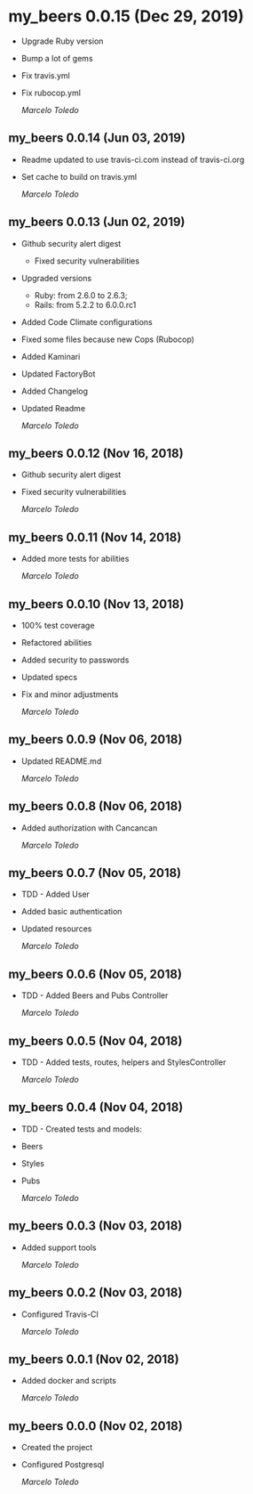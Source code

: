 # my_beers 0.0.15 (Dec 29, 2019)

* Upgrade Ruby version
* Bump a lot of gems
* Fix travis.yml
* Fix rubocop.yml

  *Marcelo Toledo*

## my_beers 0.0.14 (Jun 03, 2019)

* Readme updated to use travis-ci.com instead of travis-ci.org
* Set cache to build on travis.yml

  *Marcelo Toledo*

## my_beers 0.0.13 (Jun 02, 2019)

* Github security alert digest
  * Fixed security vulnerabilities
* Upgraded versions
  * Ruby: from 2.6.0 to 2.6.3;
  * Rails: from 5.2.2 to 6.0.0.rc1
* Added Code Climate configurations
* Fixed some files because new Cops (Rubocop)
* Added Kaminari
* Updated FactoryBot
* Added Changelog
* Updated Readme

  *Marcelo Toledo*

## my_beers 0.0.12 (Nov 16, 2018)

* Github security alert digest
* Fixed security vulnerabilities

  *Marcelo Toledo*

## my_beers 0.0.11 (Nov 14, 2018)

* Added more tests for abilities

  *Marcelo Toledo*

## my_beers 0.0.10 (Nov 13, 2018)

* 100% test coverage
* Refactored abilities
* Added security to passwords
* Updated specs
* Fix and minor adjustments

  *Marcelo Toledo*

## my_beers 0.0.9 (Nov 06, 2018)

* Updated README.md

  *Marcelo Toledo*

## my_beers 0.0.8 (Nov 06, 2018)

* Added authorization with Cancancan

  *Marcelo Toledo*

## my_beers 0.0.7 (Nov 05, 2018)

* TDD - Added User
* Added basic authentication
* Updated resources

  *Marcelo Toledo*

## my_beers 0.0.6 (Nov 05, 2018)

* TDD - Added Beers and Pubs Controller

  *Marcelo Toledo*

## my_beers 0.0.5 (Nov 04, 2018)

* TDD - Added tests, routes, helpers and StylesController

  *Marcelo Toledo*

## my_beers 0.0.4 (Nov 04, 2018)

* TDD - Created tests and models:
* Beers
* Styles
* Pubs

  *Marcelo Toledo*

## my_beers 0.0.3 (Nov 03, 2018)

* Added support tools

  *Marcelo Toledo*

## my_beers 0.0.2 (Nov 03, 2018)

* Configured Travis-CI

  *Marcelo Toledo*

## my_beers 0.0.1 (Nov 02, 2018)

* Added docker and scripts

  *Marcelo Toledo*

## my_beers 0.0.0 (Nov 02, 2018)

* Created the project
* Configured Postgresql

  *Marcelo Toledo*
